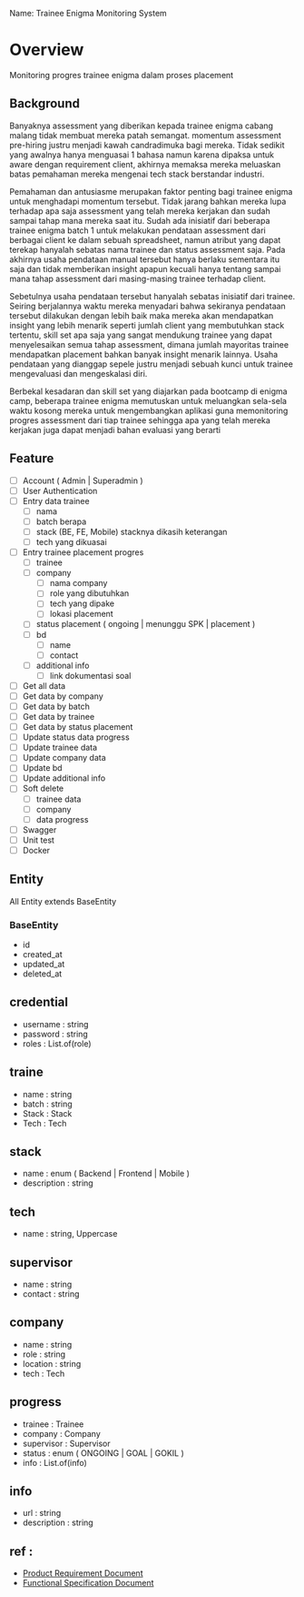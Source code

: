 Name: Trainee Enigma Monitoring System

# Overview 
Monitoring progres trainee enigma dalam proses placement

## Background 
Banyaknya assessment yang diberikan kepada trainee enigma cabang malang tidak membuat mereka patah semangat. momentum assessment pre-hiring justru menjadi kawah candradimuka bagi mereka. Tidak sedikit yang awalnya hanya menguasai 1 bahasa namun karena dipaksa untuk aware dengan requirement client, akhirnya memaksa mereka meluaskan batas pemahaman mereka mengenai tech stack berstandar industri.  

Pemahaman dan antusiasme merupakan faktor penting bagi trainee enigma untuk menghadapi momentum tersebut. Tidak jarang bahkan mereka lupa terhadap apa saja assessment yang telah mereka kerjakan dan sudah sampai tahap mana mereka saat itu. Sudah ada inisiatif dari beberapa trainee enigma batch 1 untuk melakukan pendataan assessment dari berbagai client ke dalam sebuah spreadsheet, namun atribut yang dapat terekap hanyalah sebatas nama trainee dan status assessment saja. Pada akhirnya usaha pendataan manual tersebut hanya berlaku sementara itu saja dan tidak memberikan insight apapun kecuali hanya tentang sampai mana tahap assessment dari masing-masing trainee terhadap client. 

Sebetulnya usaha pendataan tersebut hanyalah sebatas inisiatif dari trainee. Seiring berjalannya waktu mereka menyadari bahwa sekiranya pendataan tersebut dilakukan dengan lebih baik maka mereka akan mendapatkan insight yang lebih menarik seperti jumlah client yang membutuhkan stack tertentu, skill set apa saja yang sangat mendukung trainee yang dapat menyelesaikan semua tahap assessment, dimana jumlah mayoritas trainee mendapatkan placement bahkan banyak insight menarik lainnya. Usaha pendataan yang dianggap sepele justru menjadi sebuah kunci untuk trainee mengevaluasi dan mengeskalasi diri.

Berbekal kesadaran dan skill set yang diajarkan pada bootcamp di enigma camp, beberapa trainee enigma memutuskan untuk meluangkan sela-sela waktu kosong mereka untuk mengembangkan aplikasi guna memonitoring progres assessment dari tiap trainee sehingga apa yang telah mereka kerjakan juga dapat menjadi bahan evaluasi yang berarti


## Feature
- [ ] Account ( Admin | Superadmin )
- [ ] User Authentication
- [ ] Entry data trainee
	- [ ] nama
	- [ ] batch berapa
	- [ ] stack (BE, FE, Mobile) stacknya dikasih keterangan
	- [ ] tech yang dikuasai
- [ ] Entry trainee placement progres
	- [ ] trainee
	- [ ] company
		- [ ] nama company
		- [ ] role yang dibutuhkan
		- [ ] tech yang dipake
		- [ ] lokasi placement
	- [ ] status placement ( ongoing | menunggu SPK | placement )
	- [ ] bd 
		- [ ] name
		- [ ] contact
	- [ ] additional info
		- [ ] link dokumentasi soal
- [ ] Get all data
- [ ] Get data  by company
- [ ] Get data by batch
- [ ] Get data by trainee 
- [ ] Get data by status placement
- [ ] Update status data progress
- [ ] Update trainee data
- [ ] Update company data
- [ ] Update bd
- [ ] Update additional info
- [ ] Soft delete
	- [ ] trainee data
	- [ ] company
	- [ ] data progress
- [ ] Swagger
- [ ] Unit test
- [ ] Docker

## Entity
All Entity extends BaseEntity
### BaseEntity
- id
- created_at
- updated_at
- deleted_at
## credential
- username : string
- password : string
- roles : List.of(role)
## traine 
- name : string
- batch : string
- Stack : Stack
- Tech : Tech
## stack
- name : enum ( Backend | Frontend | Mobile )
- description : string
## tech
- name : string, Uppercase
## supervisor
- name : string
- contact : string
## company
- name : string
- role : string
- location : string
- tech : Tech
## progress
- trainee : Trainee
- company : Company
- supervisor : Supervisor
- status : enum ( ONGOING | GOAL | GOKIL )
- info : List.of(info)
## info
- url : string
- description : string
## ref :
- [Product Requirement Document](https://docs.google.com/document/d/19dzB0p3LYteBVU84wULxDAG7fMpfCFy0woUPF4cATvQ/edit?usp=sharing)
- [Functional Specification Document](https://docs.google.com/document/d/1i39KwR_z9kwGmXzsyCQLz0t6che14dzQogzQPH2OJzo/edit?usp=sharing)

